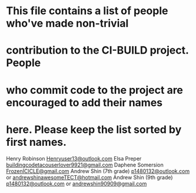 # This file contains a list of people who've made non-trivial

# contribution to the CI-BUILD project. People

# who commit code to the project are encouraged to add their names

# here. Please keep the list sorted by first names.

Henry Robinson <Henryuser13@outlook.com>
Elsa Preper <buildingcodetacouserlover9921@gmail.com>
Daphene Somersion <FrozenICICLE@gmail.com>
Andrew Shin (7th grade) <p1480132@outlook.com> or <andrewshinawesomeTECT@hotmail.com>
Andrew Shin (9th grade) <p1480132@outlook.com> or <andrewshin90909@gmail.com>
